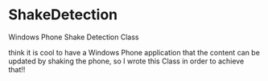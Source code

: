 ShakeDetection
==============

Windows Phone Shake Detection Class

 think it is cool to have a Windows Phone application that the content can be updated by shaking the phone, so I wrote this Class in order to achieve that!!
 
 
